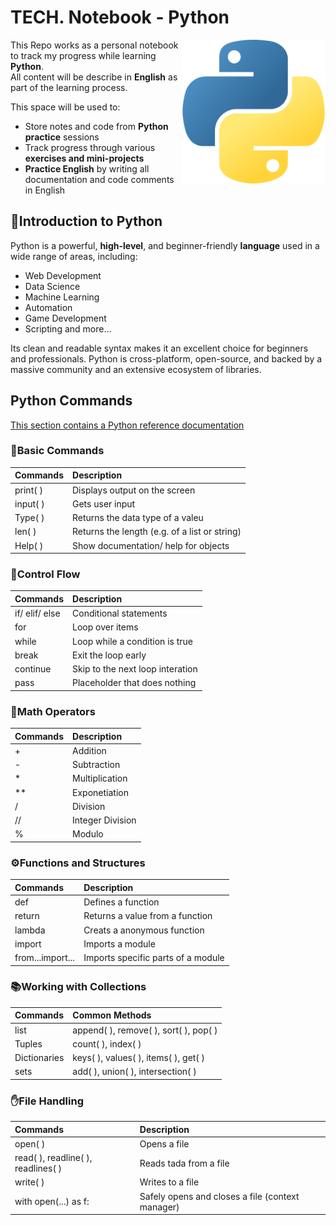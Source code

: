 # TECH. Notebook - Python</br>
<img align="right"  src="Media/python_5968350.png" alt="bot" width="230">

This Repo works as a personal notebook to track my progress while learning **Python**.</br>
All content will be describe in **English** as part of the learning process.

This space will be used to:

- Store notes and code from **Python practice** sessions
- Track progress through various **exercises and mini-projects**
- **Practice English** by writing all documentation and code comments in English

## 🐍Introduction to Python

Python is a powerful, **high-level**, and beginner-friendly **language** used in a wide range of areas, including:

- Web Development
- Data Science 
- Machine Learning 
- Automation 
- Game Development 
- Scripting and more...

Its clean and readable syntax makes it an excellent choice for beginners and professionals. Python is cross-platform, open-source, and backed by a massive community and an extensive ecosystem of libraries.

## Python Commands
[This section contains a Python reference documentation](https://www.w3schools.com/python/python_reference.asp)

### 📌Basic Commands
|Commands|Description|
|:--------|:-------|
|print( )|Displays output on the screen|
|input( )|Gets user input|
|Type( )|Returns the data type of a valeu|
|len( )|Returns the length (e.g. of a list or string)|
|Help( )|Show documentation/ help for objects|

### 🔁Control Flow
|Commands|Description|
|:--------|:-------|
|if/ elif/ else|Conditional statements|
|for|Loop over items|
|while|Loop while a condition is true|
|break|Exit the loop early|
|continue|Skip to the next loop interation|
|pass|Placeholder that does nothing|

### 🔢Math Operators
|Commands|Description|
|:--------|:-------|
|+|Addition|
|-|Subtraction|
|*|Multiplication|
|**|Exponetiation|
|/|Division|
|//|Integer Division|
|%|Modulo|

### ⚙️Functions and Structures
|Commands|Description|
|:--------|:-------|
|def|Defines a function|
|return|Returns a value from a function|
|lambda|Creats a anonymous function|
|import|Imports a module|
|from...import...|Imports specific parts of a module|

### 📚Working with Collections
|Commands|Common Methods|
|:--------|:-------|
|list|append( ), remove( ), sort( ), pop( )|
|Tuples|count( ), index( )|
|Dictionaries|keys( ), values( ), items( ), get( )|
|sets|add( ), union( ), intersection( )|

### ✋File Handling
|Commands|Description|
|:--------|:-------|
|open( )|Opens a file|
|read( ), readline( ), readlines( )|Reads tada from a file|
|write( )|Writes to a file|
|with open(...) as f:|Safely opens and closes a file (context manager)|

